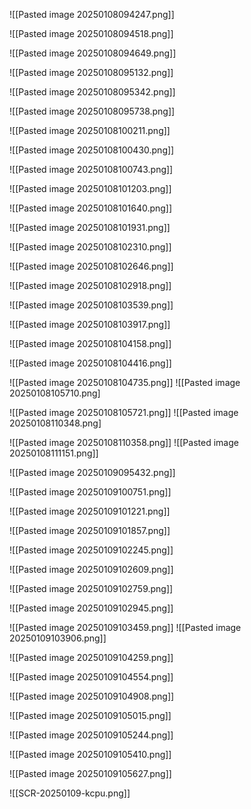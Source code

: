 ![[Pasted image 20250108094247.png]]

![[Pasted image 20250108094518.png]]

![[Pasted image 20250108094649.png]]

![[Pasted image 20250108095132.png]]

![[Pasted image 20250108095342.png]]

![[Pasted image 20250108095738.png]]

![[Pasted image 20250108100211.png]]

![[Pasted image 20250108100430.png]]

![[Pasted image 20250108100743.png]]

![[Pasted image 20250108101203.png]]

![[Pasted image 20250108101640.png]]

![[Pasted image 20250108101931.png]]

![[Pasted image 20250108102310.png]]

![[Pasted image 20250108102646.png]]

![[Pasted image 20250108102918.png]]

![[Pasted image 20250108103539.png]]

![[Pasted image 20250108103917.png]]

![[Pasted image 20250108104158.png]]

![[Pasted image 20250108104416.png]]

![[Pasted image 20250108104735.png]]
![[Pasted image 20250108105710.png]

![[Pasted image 20250108105721.png]]
![[Pasted image 20250108110348.png]

![[Pasted image 20250108110358.png]]
![[Pasted image 20250108111151.png]]

![[Pasted image 20250109095432.png]]

![[Pasted image 20250109100751.png]]

![[Pasted image 20250109101221.png]]

![[Pasted image 20250109101857.png]]

![[Pasted image 20250109102245.png]]

![[Pasted image 20250109102609.png]]

![[Pasted image 20250109102759.png]]

![[Pasted image 20250109102945.png]]

![[Pasted image 20250109103459.png]]
![[Pasted image 20250109103906.png]]

![[Pasted image 20250109104259.png]]

![[Pasted image 20250109104554.png]]

![[Pasted image 20250109104908.png]]

![[Pasted image 20250109105015.png]]

![[Pasted image 20250109105244.png]]

![[Pasted image 20250109105410.png]]

![[Pasted image 20250109105627.png]]

![[SCR-20250109-kcpu.png]]